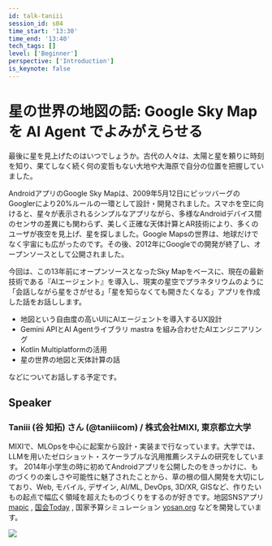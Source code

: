 ```yaml
---
id: talk-taniii
session_id: s04
time_start: '13:30'
time_end: '13:40'
tech_tags: []
level: ['Beginner']
perspective: ['Introduction']
is_keynote: false
---
```


# 星の世界の地図の話: Google Sky Map を AI Agent でよみがえらせる

最後に星を見上げたのはいつでしょうか。古代の人々は、太陽と星を頼りに時刻を知り、果てしなく続く何の変哲もない大地や大海原で自分の位置を把握していました。

AndroidアプリのGoogle Sky Mapは、2009年5月12日にピッツバーグのGooglerにより20%ルールの一環として設計・開発されました。スマホを空に向けると、星々が表示されるシンプルなアプリながら、多様なAndroidデバイス間のセンサの差異にも関わらず、美しく正確な天体計算とAR技術により、多くのユーザが夜空を見上げ、星を探しました。Google Mapsの世界は、地球だけでなく宇宙にも広がったのです。その後、2012年にGoogleでの開発が終了し、オープンソースとして公開されました。

今回は、この13年前にオープンソースとなったSky Mapをベースに、現在の最新技術である『AIエージェント』を導入し、現実の星空でプラネタリウムのように「会話しながら星をさがせる」「星を知らなくても開きたくなる」アプリを作成した話をお話しします。

- 地図という自由度の高いUIにAIエージェントを導入するUX設計
- Gemini APIとAI Agentライブラリ mastra を組み合わせたAIエンジニアリング
- Kotlin Multiplatformの活用
- 星の世界の地図と天体計算の話

などについてお話しする予定です。

## Speaker

### Taniii (谷 知拓) さん (@taniiicom) / 株式会社MIXI, 東京都立大学

MIXIで、MLOpsを中心に起案から設計・実装まで行なっています。大学では、LLMを用いたゼロショット・スケーラブルな汎用推薦システムの研究をしています。 2014年小学生の時に初めてAndroidアプリを公開したのをきっかけに、ものづくりの楽しさや可能性に魅了されたことから、草の根の個人開発を大切にしており、Web, モバイル, デザイン, AI/ML, DevOps, 3D/XR, GISなど、作りたいもの起点で幅広く領域を超えたものづくりをするのが好きです。地図SNSアプリ [mapic](https://x.com/mapic_app) , [国会Today](https://kokkai.today/) , 国家予算シミュレーション [yosan.org](https://yosan.org/) などを開発しています。

![](https://media.licdn.com/dms/image/v2/D5603AQH0UL8wgKw_ew/profile-displayphoto-shrink_800_800/B56ZYVB71.H0Ac-/0/1744109551790?e=1762387200&v=beta&t=j_-jEO0z-oW8NsBQ8tRMyFNJtjkbpkHCdh0Gs9lv2r8)
